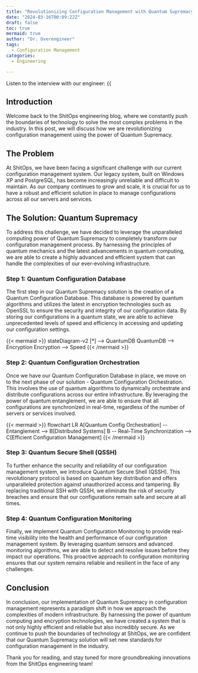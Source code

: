 ```yaml
---
title: "Revolutionizing Configuration Management with Quantum Supremacy"
date: "2024-03-16T00:09:22Z"
draft: false
toc: true
mermaid: true
author: "Dr. Overengineer"
tags:
  - Configuration Management
categories:
  - Engineering

---
```


Listen to the interview with our engineer: {{<audio src="https://s3.chaops.de/shitops/podcasts/revolutionizing-configuration-management-with-quantum-supremacy.mp3" class="audio">}}

## Introduction

Welcome back to the ShitOps engineering blog, where we constantly push the boundaries of technology to solve the most complex problems in the industry. In this post, we will discuss how we are revolutionizing configuration management using the power of Quantum Supremacy.

## The Problem

At ShitOps, we have been facing a significant challenge with our current configuration management system. Our legacy system, built on Windows XP and PostgreSQL, has become increasingly unreliable and difficult to maintain. As our company continues to grow and scale, it is crucial for us to have a robust and efficient solution in place to manage configurations across all our servers and services.

## The Solution: Quantum Supremacy

To address this challenge, we have decided to leverage the unparalleled computing power of Quantum Supremacy to completely transform our configuration management process. By harnessing the principles of quantum mechanics and the latest advancements in quantum computing, we are able to create a highly advanced and efficient system that can handle the complexities of our ever-evolving infrastructure.

### Step 1: Quantum Configuration Database

The first step in our Quantum Supremacy solution is the creation of a Quantum Configuration Database. This database is powered by quantum algorithms and utilizes the latest in encryption technologies such as OpenSSL to ensure the security and integrity of our configuration data. By storing our configurations in a quantum state, we are able to achieve unprecedented levels of speed and efficiency in accessing and updating our configuration settings.

{{< mermaid >}}
stateDiagram-v2
    [*] --> QuantumDB
    QuantumDB --> Encryption
    Encryption --> Speed
{{< /mermaid >}}

### Step 2: Quantum Configuration Orchestration

Once we have our Quantum Configuration Database in place, we move on to the next phase of our solution - Quantum Configuration Orchestration. This involves the use of quantum algorithms to dynamically orchestrate and distribute configurations across our entire infrastructure. By leveraging the power of quantum entanglement, we are able to ensure that all configurations are synchronized in real-time, regardless of the number of servers or services involved.

{{< mermaid >}}
flowchart LR
    A[Quantum Config Orchestration] -- Entanglement --> B[Distributed Systems]
    B -- Real-Time Synchronization --> C[Efficient Configuration Management]
{{< /mermaid >}}

### Step 3: Quantum Secure Shell (QSSH)

To further enhance the security and reliability of our configuration management system, we introduce Quantum Secure Shell (QSSH). This revolutionary protocol is based on quantum key distribution and offers unparalleled protection against unauthorized access and tampering. By replacing traditional SSH with QSSH, we eliminate the risk of security breaches and ensure that our configurations remain safe and secure at all times.

### Step 4: Quantum Configuration Monitoring

Finally, we implement Quantum Configuration Monitoring to provide real-time visibility into the health and performance of our configuration management system. By leveraging quantum sensors and advanced monitoring algorithms, we are able to detect and resolve issues before they impact our operations. This proactive approach to configuration monitoring ensures that our system remains reliable and resilient in the face of any challenges.

## Conclusion

In conclusion, our implementation of Quantum Supremacy in configuration management represents a paradigm shift in how we approach the complexities of modern infrastructure. By harnessing the power of quantum computing and encryption technologies, we have created a system that is not only highly efficient and reliable but also incredibly secure. As we continue to push the boundaries of technology at ShitOps, we are confident that our Quantum Supremacy solution will set new standards for configuration management in the industry.

Thank you for reading, and stay tuned for more groundbreaking innovations from the ShitOps engineering team!